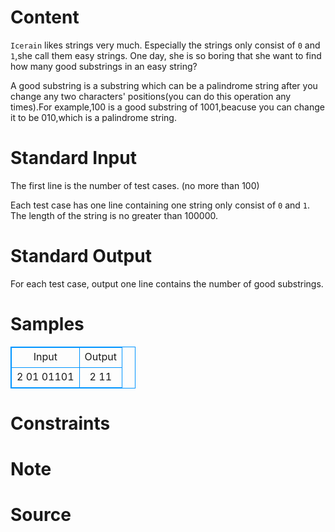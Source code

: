 
# Content

`Icerain` likes strings very much. Especially the strings only consist of `0` and `1`,she call them easy strings. One day, she is so boring that she want to find how many good substrings in an easy string?

A good substring is a substring which can be a palindrome string after you change any two characters' positions(you can do this operation any times).For example,$100$ is a good substring of $1001$,beacuse you can change it to be $010$,which is a palindrome string.

# Standard Input

The first line is the number of test cases. (no more than $100$)

Each test case has one line containing one string only consist of `0` and `1`. The length of the string is no greater than $100000$.

# Standard Output

For each test case, output one line contains the number of good substrings.

# Samples

<style>
        table,table tr th, table tr td { border:1px solid #0094ff; }
        table { width: 200px; min-height: 25px; line-height: 25px; text-align: center; border-collapse: collapse;}   
    </style>
<table>
	<tr>
		<td>Input</td>
		<td>Output</td>
	</tr>
<tr><td>2
01
01101</td><td>2
11</td></tr></table>


# Constraints



# Note



# Source


